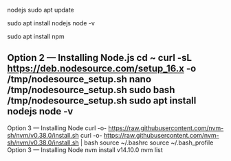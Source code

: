 nodejs
sudo apt update

sudo apt install nodejs
node -v

sudo apt install npm

Option 2 — Installing Node.js
cd ~
curl -sL https://deb.nodesource.com/setup_16.x -o /tmp/nodesource_setup.sh
nano /tmp/nodesource_setup.sh
sudo bash /tmp/nodesource_setup.sh
sudo apt install nodejs
node -v
---
Option 3 — Installing Node
curl -o- https://raw.githubusercontent.com/nvm-sh/nvm/v0.38.0/install.sh
curl -o- https://raw.githubusercontent.com/nvm-sh/nvm/v0.38.0/install.sh | bash
source ~/.bashrc
source ~/.bash_profile
Option 3 — Installing Node
nvm install v14.10.0
nvm list
